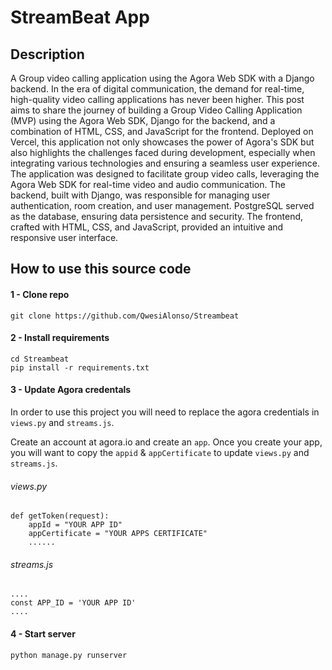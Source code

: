 # StreamBeat App

## Description 
A Group video calling application using the Agora Web SDK with a Django backend.
In the era of digital communication, the demand for real-time, high-quality video calling applications has never been higher. This post aims to share the journey of building a Group Video Calling Application (MVP) using the Agora Web SDK, Django for the backend, and a combination of HTML, CSS, and JavaScript for the frontend. Deployed on Vercel, this application not only showcases the power of Agora's SDK but also highlights the challenges faced during development, especially when integrating various technologies and ensuring a seamless user experience.
The application was designed to facilitate group video calls, leveraging the Agora Web SDK for real-time video and audio communication. The backend, built with Django, was responsible for managing user authentication, room creation, and user management. PostgreSQL served as the database, ensuring data persistence and security. The frontend, crafted with HTML, CSS, and JavaScript, provided an intuitive and responsive user interface.

##  How to use this source code

#### 1 - Clone repo
```
git clone https://github.com/QwesiAlonso/Streambeat
```

#### 2 - Install requirements
```
cd Streambeat
pip install -r requirements.txt
```

#### 3 - Update Agora credentals
In order to use this project you will need to replace the agora credentials in `views.py` and `streams.js`.

Create an account at agora.io and create an `app`. Once you create your app, you will want to copy the `appid` & `appCertificate` to update `views.py` and `streams.js`.

###### views.py
```
def getToken(request):
    appId = "YOUR APP ID"
    appCertificate = "YOUR APPS CERTIFICATE"
    ......
```

###### streams.js
```
....
const APP_ID = 'YOUR APP ID'
....
```


#### 4 - Start server
```
python manage.py runserver
```


